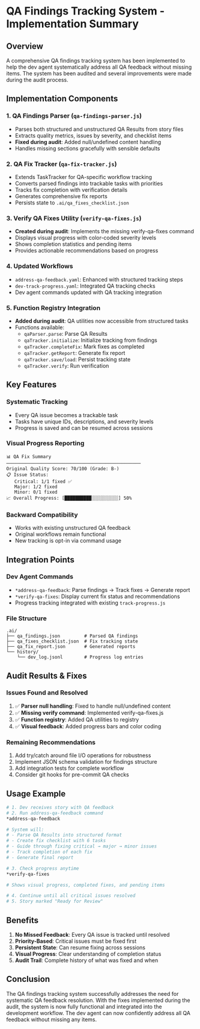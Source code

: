 # QA Findings Tracking System - Implementation Summary

## Overview
A comprehensive QA findings tracking system has been implemented to help the dev agent systematically address all QA feedback without missing items. The system has been audited and several improvements were made during the audit process.

## Implementation Components

### 1. **QA Findings Parser** (`qa-findings-parser.js`)
- Parses both structured and unstructured QA Results from story files
- Extracts quality metrics, issues by severity, and checklist items
- **Fixed during audit**: Added null/undefined content handling
- Handles missing sections gracefully with sensible defaults

### 2. **QA Fix Tracker** (`qa-fix-tracker.js`)
- Extends TaskTracker for QA-specific workflow tracking
- Converts parsed findings into trackable tasks with priorities
- Tracks fix completion with verification details
- Generates comprehensive fix reports
- Persists state to `.ai/qa_fixes_checklist.json`

### 3. **Verify QA Fixes Utility** (`verify-qa-fixes.js`)
- **Created during audit**: Implements the missing verify-qa-fixes command
- Displays visual progress with color-coded severity levels
- Shows completion statistics and pending items
- Provides actionable recommendations based on progress

### 4. **Updated Workflows**
- `address-qa-feedback.yaml`: Enhanced with structured tracking steps
- `dev-track-progress.yaml`: Integrated QA tracking checks
- Dev agent commands updated with QA tracking integration

### 5. **Function Registry Integration**
- **Added during audit**: QA utilities now accessible from structured tasks
- Functions available:
  - `qaParser.parse`: Parse QA Results
  - `qaTracker.initialize`: Initialize tracking from findings
  - `qaTracker.completeFix`: Mark fixes as completed
  - `qaTracker.getReport`: Generate fix report
  - `qaTracker.save/load`: Persist tracking state
  - `qaTracker.verify`: Run verification

## Key Features

### Systematic Tracking
- Every QA issue becomes a trackable task
- Tasks have unique IDs, descriptions, and severity levels
- Progress is saved and can be resumed across sessions

### Visual Progress Reporting
```
📊 QA Fix Summary
──────────────────────────────────────────────────
Original Quality Score: 70/100 (Grade: B-)
📋 Issue Status:
   Critical: 1/1 fixed ✅
   Major: 1/2 fixed
   Minor: 0/1 fixed
📈 Overall Progress: [██████████░░░░░░░░░░] 50%
```

### Backward Compatibility
- Works with existing unstructured QA feedback
- Original workflows remain functional
- New tracking is opt-in via command usage

## Integration Points

### Dev Agent Commands
- `*address-qa-feedback`: Parse findings → Track fixes → Generate report
- `*verify-qa-fixes`: Display current fix status and recommendations
- Progress tracking integrated with existing `track-progress.js`

### File Structure
```
.ai/
├── qa_findings.json         # Parsed QA findings
├── qa_fixes_checklist.json  # Fix tracking state
├── qa_fix_report.json       # Generated reports
└── history/
    └── dev_log.jsonl        # Progress log entries
```

## Audit Results & Fixes

### Issues Found and Resolved
1. ✅ **Parser null handling**: Fixed to handle null/undefined content
2. ✅ **Missing verify command**: Implemented verify-qa-fixes.js
3. ✅ **Function registry**: Added QA utilities to registry
4. ✅ **Visual feedback**: Added progress bars and color coding

### Remaining Recommendations
1. Add try/catch around file I/O operations for robustness
2. Implement JSON schema validation for findings structure
3. Add integration tests for complete workflow
4. Consider git hooks for pre-commit QA checks

## Usage Example

```bash
# 1. Dev receives story with QA feedback
# 2. Run address-qa-feedback command
*address-qa-feedback

# System will:
# - Parse QA Results into structured format
# - Create fix checklist with 6 tasks
# - Guide through fixing critical → major → minor issues
# - Track completion of each fix
# - Generate final report

# 3. Check progress anytime
*verify-qa-fixes

# Shows visual progress, completed fixes, and pending items

# 4. Continue until all critical issues resolved
# 5. Story marked "Ready for Review"
```

## Benefits

1. **No Missed Feedback**: Every QA issue is tracked until resolved
2. **Priority-Based**: Critical issues must be fixed first
3. **Persistent State**: Can resume fixing across sessions
4. **Visual Progress**: Clear understanding of completion status
5. **Audit Trail**: Complete history of what was fixed and when

## Conclusion

The QA findings tracking system successfully addresses the need for systematic QA feedback resolution. With the fixes implemented during the audit, the system is now fully functional and integrated into the development workflow. The dev agent can now confidently address all QA feedback without missing any items.